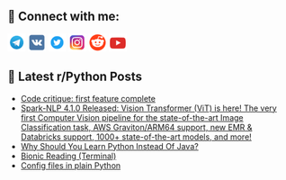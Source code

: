 ## 🔎 Connect with me:
[<img src="https://github.com/bullbesh/bullbesh/blob/main/images/Telegram.png" width="32" height="32" />](https://t.me/bullbesh)
[<img src="https://github.com/bullbesh/bullbesh/blob/main/images/VK.png" width="32" height="32" />](https://vk.com/bullbesh)
[<img src="https://github.com/bullbesh/bullbesh/blob/main/images/Twitter.png" width="32" height="32" />](https://twitter.com/bullbesh1)
[<img src="https://github.com/bullbesh/bullbesh/blob/main/images/Instagram.png" width="32" height="32" />](https://www.instagram.com/bullbesh)
[<img src="https://github.com/bullbesh/bullbesh/blob/main/images/Reddit.png" width="32" height="32" />](https://www.reddit.com/user/bullbesh)
[<img src="https://github.com/bullbesh/bullbesh/blob/main/images/YouTube.png" width="32" height="32" />](https://www.youtube.com/channel/UCtfjRs6uzgq5mfm8S06WTcg)

## 📕 Latest r/Python Posts
<!-- BLOG-POST-LIST:START -->
- [Code critique: first feature complete](https://www.reddit.com/r/Python/comments/wxculm/code_critique_first_feature_complete/)
- [Spark-NLP 4.1.0 Released: Vision Transformer &lpar;ViT&rpar; is here! The very first Computer Vision pipeline for the state-of-the-art Image Classification task, AWS Graviton/ARM64 support, new EMR &amp; Databricks support, 1000+ state-of-the-art models, and more!](https://www.reddit.com/r/Python/comments/wxc7kc/sparknlp_410_released_vision_transformer_vit_is/)
- [Why Should You Learn Python Instead Of Java?](https://www.reddit.com/r/Python/comments/wxbreo/why_should_you_learn_python_instead_of_java/)
- [Bionic Reading &lpar;Terminal&rpar;](https://www.reddit.com/r/Python/comments/wxb077/bionic_reading_terminal/)
- [Config files in plain Python](https://www.reddit.com/r/Python/comments/wxaud7/config_files_in_plain_python/)
<!-- BLOG-POST-LIST:END -->
